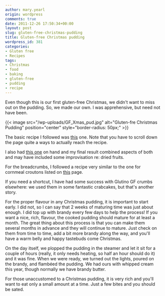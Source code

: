 ```yaml
---
author: mary.yearl
origin: wordpress
comments: true
date: 2011-12-26 17:50:34+00:00
layout: post
slug: gluten-free-christmas-pudding
title: Gluten-free Christmas pudding
wordpress_id: 381
categories:
- Gluten free
- Recipes
tags:
- Christmas
- food
- baking
- gluten-free
- pudding
- recipe
---
```



Even though this is our first gluten-free Christmas, we didn't want to miss out on the pudding. So, we made our own. I was apprehensive, but need not have been.

{{< image src="/wp-uploads/GF_Xmas_pud.jpg" alt="Gluten-fre Christmas Pudding" position="center" style="border-radius: 50px;" >}}

The basic recipe I followed was [this](http://www.jamieoliver.com/recipes/member-recipes/Gluten%20Free%20Christmas%20Pudding/1414) one. Note that you have to scroll down the page quite a ways to actually reach the recipe.

I also had [this one](http://britishfood.about.com/od/christmas/r/xmaspud.htm) on hand and my final result combined aspects of both and may have included some improvisation re: dried fruits.

For the breadcrumbs, I followed a recipe very similar to the one for cornmeal croutons listed on [this](http://www.celiac.com/articles/340/1/Corn-Bread-Stuffing-Gluten-Free/Page1.html) page.

If you need a shortcut, I have had some success with Glutino GF crumbs elsewhere: we used them in some fantastic crabcakes, but that's another story.

For the proper flavour in any Christmas pudding, it is important to start early. I did not, so I can say that 2 weeks of maturing time was just about enough. I did top up with brandy every few days to help the process! If you want a nice, rich, flavour, the cooked pudding should mature for at least a month. The great thing about this process is that you can make them several months in advance and they will continue to mature. Just check on them from time to time, add a bit more brandy along the way, and you'll have a warm belly and happy tastebuds come Christmas.

On the day itself, we plopped the pudding in the steamer and let it sit for a couple of hours (really, it only needs heating, so half an hour should do it) and it was fine. When we were ready, we turned out the lights, poured on the brandy, and flambéed the pudding. We had ours with whipped cream this year, though normally we have brandy butter.

For those unaccustomed to a Christmas pudding, it is very rich and you'll want to eat only a small amount at a time. Just a few bites and you should be sated.
